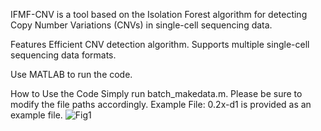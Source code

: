 
IFMF-CNV is a tool based on the Isolation Forest algorithm for detecting Copy Number Variations (CNVs) in single-cell sequencing data.

Features
Efficient CNV detection algorithm.
Supports multiple single-cell sequencing data formats.


Use MATLAB to run the code.

How to Use the Code
Simply run batch_makedata.m. Please be sure to modify the file paths accordingly.
Example File: 0.2x-d1 is provided as an example file.
![Fig1](https://github.com/user-attachments/assets/4a6228b5-b20a-4c8a-9430-140b70e35896)


